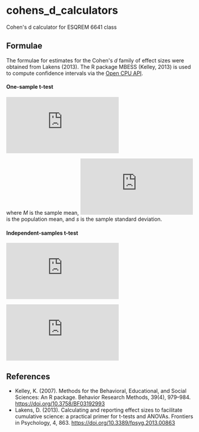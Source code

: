 # cohens_d_calculators

Cohen's d calculator for ESQREM 6641 class

## Formulae

The formulae for estimates for the Cohen's _d_ family of effect sizes were obtained from Lakens (2013). The R package MBESS (Kelley, 2013) is used to compute confidence intervals via the [Open CPU API](https://www.opencpu.org/).

#### One-sample t-test

![equation](http://latex.codecogs.com/gif.latex?%5Ctextrm%7BCohen's%7D%5C%20d%20=%20%5Cfrac%7BM%20-%20%20%5Cmu%7D%7Bs%7D)

where _M_ is the sample mean, ![equation](http://latex.codecogs.com/gif.latex?%5Cmu) is the population mean, and _s_ is the sample standard deviation.

#### Independent-samples t-test

<!-- Cohen's d -->

![equation](http://latex.codecogs.com/gif.latex?%5Ctextrm%7BCohen's%7D%5C%20d%20=%20%5Cfrac%7B%20%5Coverline%7Bx%7D_%7B1%7D%20%20-%20%20%20%5Coverline%7Bx%7D_%7B2%7D%20%7D%7B%20%5Csqrt%7B%5Cfrac%20%7Bns.sd%7D%7Bns%7D%7D%7D)

<!-- Hedges' g -->

![equation](http://latex.codecogs.com/gif.latex?%5Ctextrm%7BHedges'%7D%5C%20g%20=%20%5Ctextrm%7BCohen's%7D%5C%20d%20%5Ctimes%20%20%5Cbig(1%20-%20%20%5Cfrac%7B3%7D%7B4(%20n_%7B1%7D%20+%20n_%7B2%7D%20)%20-%209%20%7D%20%5Cbig))

<!-- %20%5C%20%20%5C%20%5Cbig(2%5Cbig) -->

## References

- Kelley, K. (2007). Methods for the Behavioral, Educational, and Social Sciences: An R package. Behavior Research Methods, 39(4), 979–984. https://doi.org/10.3758/BF03192993
- Lakens, D. (2013). Calculating and reporting effect sizes to facilitate cumulative science: a practical primer for t-tests and ANOVAs. Frontiers in Psychology, 4, 863. https://doi.org/10.3389/fpsyg.2013.00863
